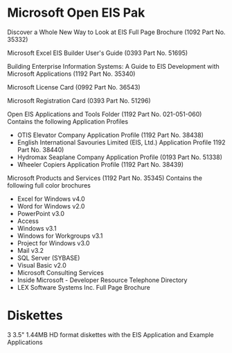 # Microsoft Open EIS Pak

Discover a Whole New Way to Look at EIS Full Page Brochure (1092 Part No. 35332)

Microsoft Excel EIS Builder User's Guide (0393 Part No. 51695)

Building Enterprise Information Systems: A Guide to EIS Development with Microsoft Applications (1192 Part No. 35340)

Microsoft License Card (0992 Part No. 36543)

Microsoft Registration Card (0393 Part No. 51296)

Open EIS Applications and Tools Folder (1192 Part No. 021-051-060)
Contains the following Application Profiles
- OTIS Elevator Company Application Profile (1192 Part No. 38438)
- English International Savouries Limited (EIS, Ltd.) Application Profile 1192 Part No. 38440)
- Hydromax Seaplane Company Application Profile (0193 Part No. 51338)
- Wheeler Copiers Application Profile (1192 Part No. 38439)

Microsoft Products and Services (1192 Part No. 35345)
Contains the following full color brochures 
- Excel for Windows v4.0
- Word for Windows v2.0
- PowerPoint v3.0
- Access 
- Windows v3.1
- Windows for Workgroups v3.1
- Project for Windows v3.0
- Mail v3.2
- SQL Server (SYBASE)
- Visual Basic v2.0
- Microsoft Consulting Services
- Inside Microsoft - Developer Resource Telephone Directory
- LEX Software Systems Inc. Full Page Brochure

# Diskettes
3 3.5" 1.44MB HD format diskettes with the EIS Application and Example Applications
